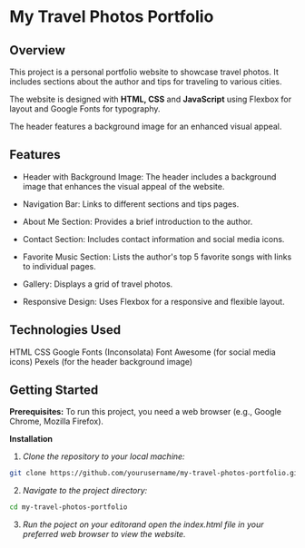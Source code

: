 # My Travel Photos Portfolio

## Overview

This project is a personal portfolio website to showcase travel photos. It includes sections about the author and tips for traveling to various cities. 

The website is designed with **HTML, CSS** and **JavaScript**  using Flexbox for layout and Google Fonts for typography. 

The header features a background image for an enhanced visual appeal.

## Features
- Header with Background Image: The header includes a background image that enhances the visual appeal of the website.

- Navigation Bar: Links to different sections and tips pages.

- About Me Section: Provides a brief introduction to the author.

- Contact Section: Includes contact information and social media icons.

- Favorite Music Section: Lists the author's top 5 favorite songs with links to individual pages.

- Gallery: Displays a grid of travel photos.

- Responsive Design: Uses Flexbox for a responsive and flexible layout.

## Technologies Used
HTML
CSS
Google Fonts (Inconsolata)
Font Awesome (for social media icons)
Pexels (for the header background image)


## Getting Started

**Prerequisites:**
To run this project, you need a web browser (e.g., Google Chrome, Mozilla Firefox).

**Installation**
1. *Clone the repository to your local machine:*

```bash
git clone https://github.com/yourusername/my-travel-photos-portfolio.git
```
2. *Navigate to the project directory:*
```bash
cd my-travel-photos-portfolio
```
3. *Run the poject on your editorand open the index.html file in your preferred web browser to view the website.*